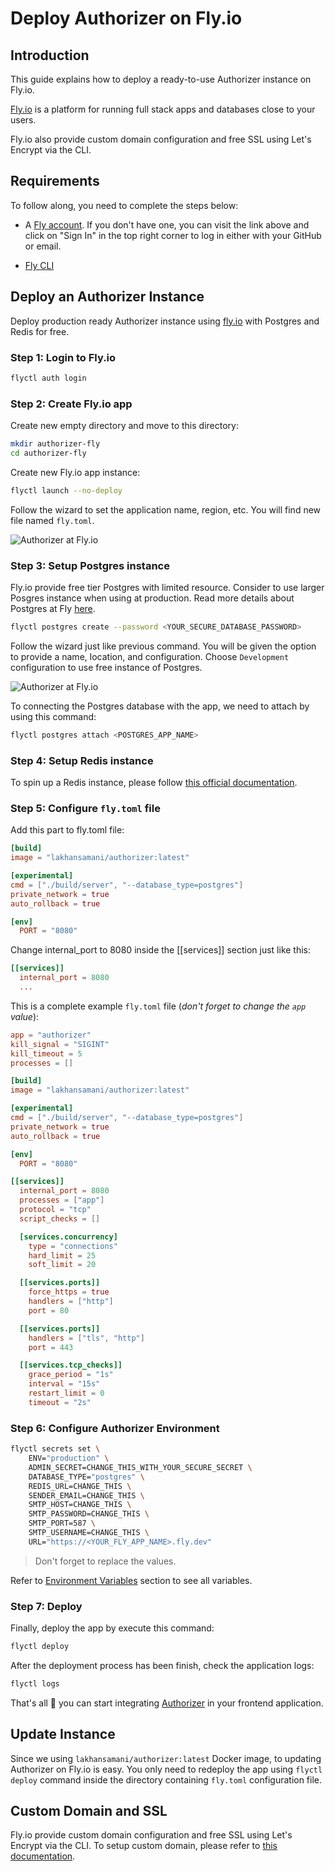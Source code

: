 # Deploy Authorizer on Fly.io

## Introduction

This guide explains how to deploy a ready-to-use Authorizer instance on Fly.io.

[Fly.io](https://fly.io) is a platform for running full stack apps and databases close to your users.

Fly.io also provide custom domain configuration and free SSL using Let's Encrypt via the CLI.

## Requirements

To follow along, you need to complete the steps below:

- A [Fly account](https://fly.io). If you don't have one, you can visit the link above and click on "Sign In" in the top right corner to log in either with your GitHub or email.

- [Fly CLI](https://fly.io/docs/app-guides/run-a-private-dns-over-https-service/#install-fly-cli)

## Deploy an Authorizer Instance

Deploy production ready Authorizer instance using [fly.io](https://fly.io) with Postgres and Redis for free.

### Step 1: Login to Fly.io

```sh
flyctl auth login
```

### Step 2: Create Fly.io app

Create new empty directory and move to this directory:

```sh
mkdir authorizer-fly
cd authorizer-fly
```

Create new Fly.io app instance:

```sh
flyctl launch --no-deploy
```

Follow the wizard to set the application name, region, etc. You will find new file named `fly.toml`.

![Authorizer at Fly.io](/images/fly-01.png)

### Step 3: Setup Postgres instance

Fly.io provide free tier Postgres with limited resource. Consider to use larger Posgres instance when using at production.
Read more details about Postgres at Fly [here](https://fly.io/docs/reference/postgres/).

```sh
flyctl postgres create --password <YOUR_SECURE_DATABASE_PASSWORD>
```

Follow the wizard just like previous command. You will be given the option to provide a name, location, and configuration.
Choose `Development` configuration to use free instance of Postgres.

![Authorizer at Fly.io](/images/fly-02.png)

To connecting the Postgres database with the app, we need to attach by using this command:

```sh
flyctl postgres attach <POSTGRES_APP_NAME>
```

### Step 4: Setup Redis instance

To spin up a Redis instance, please follow [this official documentation](https://fly.io/docs/reference/redis/).

### Step 5: Configure `fly.toml` file

Add this part to fly.toml file:

```toml
[build]
image = "lakhansamani/authorizer:latest"

[experimental]
cmd = ["./build/server", "--database_type=postgres"]
private_network = true
auto_rollback = true

[env]
  PORT = "8080"
```

Change internal_port to 8080 inside the [[services]] section just like this:

```toml
[[services]]
  internal_port = 8080
  ...
```

This is a complete example `fly.toml` file (_don't forget to change the `app` value_):

```toml
app = "authorizer"
kill_signal = "SIGINT"
kill_timeout = 5
processes = []

[build]
image = "lakhansamani/authorizer:latest"

[experimental]
cmd = ["./build/server", "--database_type=postgres"]
private_network = true
auto_rollback = true

[env]
  PORT = "8080"

[[services]]
  internal_port = 8080
  processes = ["app"]
  protocol = "tcp"
  script_checks = []

  [services.concurrency]
    type = "connections"
    hard_limit = 25
    soft_limit = 20

  [[services.ports]]
    force_https = true
    handlers = ["http"]
    port = 80

  [[services.ports]]
    handlers = ["tls", "http"]
    port = 443

  [[services.tcp_checks]]
    grace_period = "1s"
    interval = "15s"
    restart_limit = 0
    timeout = "2s"
```

### Step 6: Configure Authorizer Environment

```sh
flyctl secrets set \
    ENV="production" \
    ADMIN_SECRET=CHANGE_THIS_WITH_YOUR_SECURE_SECRET \
    DATABASE_TYPE="postgres" \
    REDIS_URL=CHANGE_THIS \
    SENDER_EMAIL=CHANGE_THIS \
    SMTP_HOST=CHANGE_THIS \
    SMTP_PASSWORD=CHANGE_THIS \
    SMTP_PORT=587 \
    SMTP_USERNAME=CHANGE_THIS \
    URL="https://<YOUR_FLY_APP_NAME>.fly.dev"
```

> Don't forget to replace the values.

Refer to [Environment Variables](/core/env) section to see all variables.

### Step 7: Deploy

Finally, deploy the app by execute this command:

```sh
flyctl deploy
```

After the deployment process has been finish, check the application logs:

```sh
flyctl logs
```

That's all 🎉 you can start integrating [Authorizer](https://docs.authorizer.dev/getting-started) in your frontend application.

## Update Instance

Since we using `lakhansamani/authorizer:latest` Docker image, to updating Authorizer on Fly.io is easy.
You only need to redeploy the app using `flyctl deploy` command inside the directory containing `fly.toml` configuration file.

## Custom Domain and SSL

Fly.io provide custom domain configuration and free SSL using Let's Encrypt via the CLI.
To setup custom domain, please refer to [this documentation](https://fly.io/docs/app-guides/custom-domains-with-fly/).
